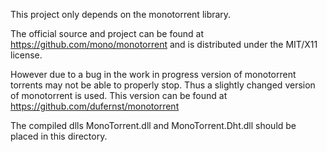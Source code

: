 This project only depends on the monotorrent library.

The official source and project can be found at https://github.com/mono/monotorrent
and is distributed under the MIT/X11 license.

However due to a bug in the work in progress version of monotorrent torrents may
not be able to properly stop. Thus a slightly changed version of monotorrent is used.
This version can be found at https://github.com/dufernst/monotorrent

The compiled dlls MonoTorrent.dll and MonoTorrent.Dht.dll should be placed in this directory.